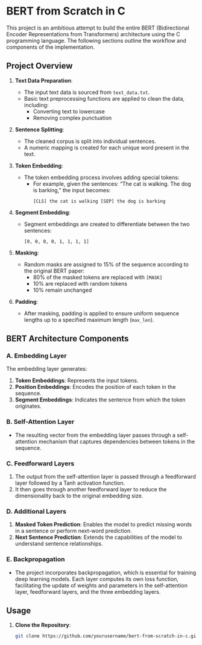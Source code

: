 # BERT from Scratch in C

This project is an ambitious attempt to build the entire BERT (Bidirectional Encoder Representations from Transformers) architecture using the C programming language. The following sections outline the workflow and components of the implementation.

## Project Overview

1. **Text Data Preparation**:
   - The input text data is sourced from `text_data.txt`.
   - Basic text preprocessing functions are applied to clean the data, including:
     - Converting text to lowercase
     - Removing complex punctuation

2. **Sentence Splitting**:
   - The cleaned corpus is split into individual sentences.
   - A numeric mapping is created for each unique word present in the text.

3. **Token Embedding**:
   - The token embedding process involves adding special tokens:
     - For example, given the sentences: “The cat is walking. The dog is barking,” the input becomes:
       ```
       [CLS] the cat is walking [SEP] the dog is barking
       ```

4. **Segment Embedding**:
   - Segment embeddings are created to differentiate between the two sentences:
     ```
     [0, 0, 0, 0, 1, 1, 1, 1]
     ```

5. **Masking**:
   - Random masks are assigned to 15% of the sequence according to the original BERT paper:
     - 80% of the masked tokens are replaced with `[MASK]`
     - 10% are replaced with random tokens
     - 10% remain unchanged

6. **Padding**:
   - After masking, padding is applied to ensure uniform sequence lengths up to a specified maximum length (`max_len`).

## BERT Architecture Components

### A. Embedding Layer
The embedding layer generates:
1. **Token Embeddings**: Represents the input tokens.
2. **Position Embeddings**: Encodes the position of each token in the sequence.
3. **Segment Embeddings**: Indicates the sentence from which the token originates.

### B. Self-Attention Layer
- The resulting vector from the embedding layer passes through a self-attention mechanism that captures dependencies between tokens in the sequence.

### C. Feedforward Layers
1. The output from the self-attention layer is passed through a feedforward layer followed by a Tanh activation function.
2. It then goes through another feedforward layer to reduce the dimensionality back to the original embedding size.

### D. Additional Layers
1. **Masked Token Prediction**: Enables the model to predict missing words in a sentence or perform next-word prediction.
2. **Next Sentence Prediction**: Extends the capabilities of the model to understand sentence relationships.

### E. Backpropagation
- The project incorporates backpropagation, which is essential for training deep learning models. Each layer computes its own loss function, facilitating the update of weights and parameters in the self-attention layer, feedforward layers, and the three embedding layers.

## Usage

1. **Clone the Repository**:
   ```bash
   git clone https://github.com/yourusername/bert-from-scratch-in-c.git
